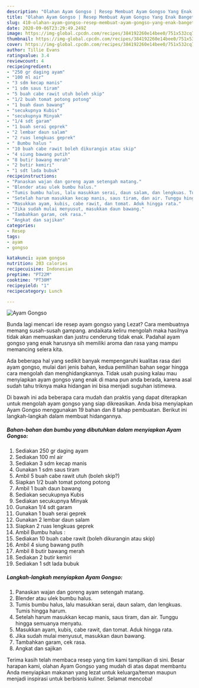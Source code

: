 ```yaml
---
description: "Olahan Ayam Gongso | Resep Membuat Ayam Gongso Yang Enak Banget"
title: "Olahan Ayam Gongso | Resep Membuat Ayam Gongso Yang Enak Banget"
slug: 410-olahan-ayam-gongso-resep-membuat-ayam-gongso-yang-enak-banget
date: 2020-09-06T23:29:49.249Z
image: https://img-global.cpcdn.com/recipes/384192260e14bee0/751x532cq70/ayam-gongso-foto-resep-utama.jpg
thumbnail: https://img-global.cpcdn.com/recipes/384192260e14bee0/751x532cq70/ayam-gongso-foto-resep-utama.jpg
cover: https://img-global.cpcdn.com/recipes/384192260e14bee0/751x532cq70/ayam-gongso-foto-resep-utama.jpg
author: Tillie Evans
ratingvalue: 3.4
reviewcount: 4
recipeingredient:
- "250 gr daging ayam"
- "100 ml air"
- "3 sdm kecap manis"
- "1 sdm saus tiram"
- "5 buah cabe rawit utuh boleh skip"
- "1/2 buah tomat potong potong"
- "1 buah daun bawang"
- "secukupnya Kubis"
- "secukupnya Minyak"
- "1/4 sdt garam"
- "1 buah serai geprek"
- "2 lembar daun salam"
- "2 ruas lengkuas geprek"
- " Bumbu halus "
- "10 buah cabe rawit boleh dikurangin atau skip"
- "4 siung bawang putih"
- "8 butir bawang merah"
- "2 butir kemiri"
- "1 sdt lada bubuk"
recipeinstructions:
- "Panaskan wajan dan goreng ayam setengah matang."
- "Blender atau ulek bumbu halus."
- "Tumis bumbu halus, lalu masukkan serai, daun salam, dan lengkuas. Tumis hingga harum."
- "Setelah harum masukkan kecap manis, saus tiram, dan air. Tunggu hingga semuanya menyatu."
- "Masukkan ayam, kubis, cabe rawit, dan tomat. Aduk hingga rata."
- "Jika sudah mulai menyusut, masukkan daun bawang."
- "Tambahkan garam, cek rasa."
- "Angkat dan sajikan"
categories:
- Resep
tags:
- ayam
- gongso

katakunci: ayam gongso 
nutrition: 203 calories
recipecuisine: Indonesian
preptime: "PT22M"
cooktime: "PT30M"
recipeyield: "1"
recipecategory: Lunch

---
```



![Ayam Gongso](https://img-global.cpcdn.com/recipes/384192260e14bee0/751x532cq70/ayam-gongso-foto-resep-utama.jpg)

Bunda lagi mencari ide resep ayam gongso yang Lezat? Cara membuatnya memang susah-susah gampang. andaikata keliru mengolah maka hasilnya tidak akan memuaskan dan justru cenderung tidak enak. Padahal ayam gongso yang enak harusnya sih memiliki aroma dan rasa yang mampu memancing selera kita.



Ada beberapa hal yang sedikit banyak mempengaruhi kualitas rasa dari ayam gongso, mulai dari jenis bahan, kedua pemilihan bahan segar hingga cara mengolah dan menghidangkannya. Tidak usah pusing kalau mau menyiapkan ayam gongso yang enak di mana pun anda berada, karena asal sudah tahu triknya maka hidangan ini bisa menjadi suguhan istimewa.


Di bawah ini ada beberapa cara mudah dan praktis yang dapat diterapkan untuk mengolah ayam gongso yang siap dikreasikan. Anda bisa menyiapkan Ayam Gongso menggunakan 19 bahan dan 8 tahap pembuatan. Berikut ini langkah-langkah dalam membuat hidangannya.

<!--inarticleads1-->

##### Bahan-bahan dan bumbu yang dibutuhkan dalam menyiapkan Ayam Gongso:

1. Sediakan 250 gr daging ayam
1. Sediakan 100 ml air
1. Sediakan 3 sdm kecap manis
1. Gunakan 1 sdm saus tiram
1. Ambil 5 buah cabe rawit utuh (boleh skip?)
1. Siapkan 1/2 buah tomat potong potong
1. Ambil 1 buah daun bawang
1. Sediakan secukupnya Kubis
1. Sediakan secukupnya Minyak
1. Gunakan 1/4 sdt garam
1. Gunakan 1 buah serai geprek
1. Gunakan 2 lembar daun salam
1. Siapkan 2 ruas lengkuas geprek
1. Ambil  Bumbu halus :
1. Sediakan 10 buah cabe rawit (boleh dikurangin atau skip)
1. Ambil 4 siung bawang putih
1. Ambil 8 butir bawang merah
1. Sediakan 2 butir kemiri
1. Sediakan 1 sdt lada bubuk




<!--inarticleads2-->

##### Langkah-langkah menyiapkan Ayam Gongso:

1. Panaskan wajan dan goreng ayam setengah matang.
1. Blender atau ulek bumbu halus.
1. Tumis bumbu halus, lalu masukkan serai, daun salam, dan lengkuas. Tumis hingga harum.
1. Setelah harum masukkan kecap manis, saus tiram, dan air. Tunggu hingga semuanya menyatu.
1. Masukkan ayam, kubis, cabe rawit, dan tomat. Aduk hingga rata.
1. Jika sudah mulai menyusut, masukkan daun bawang.
1. Tambahkan garam, cek rasa.
1. Angkat dan sajikan




Terima kasih telah membaca resep yang tim kami tampilkan di sini. Besar harapan kami, olahan Ayam Gongso yang mudah di atas dapat membantu Anda menyiapkan makanan yang lezat untuk keluarga/teman maupun menjadi inspirasi untuk berbisnis kuliner. Selamat mencoba!
